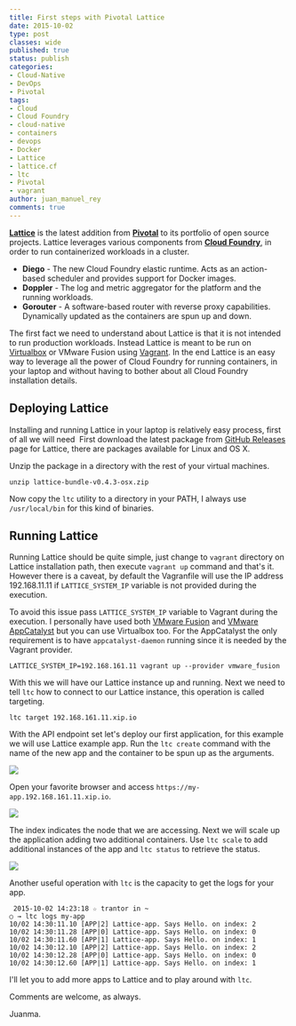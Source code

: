 ```yaml
---
title: First steps with Pivotal Lattice
date: 2015-10-02
type: post
classes: wide
published: true
status: publish
categories:
- Cloud-Native
- DevOps
- Pivotal
tags:
- Cloud
- Cloud Foundry
- cloud-native
- containers
- devops
- Docker
- Lattice
- lattice.cf
- ltc
- Pivotal
- vagrant
author: juan_manuel_rey
comments: true
---
```


[**Lattice**](http://lattice.cf/) is the latest addition from [**Pivotal**](http://pivotal.io/) to its portfolio of open source projects. Lattice leverages various components from [**Cloud Foundry**](http://pivotal.io/platform), in order to run containerized workloads in a cluster.

- **Diego** - The new Cloud Foundry elastic runtime. Acts as an action-based scheduler and provides support for Docker images.
- **Doppler** - The log and metric aggregator for the platform and the running workloads.
- **Gorouter** - A software-based router with reverse proxy capabilities. Dynamically updated as the containers are spun up and down.

The first fact we need to understand about Lattice is that it is not intended to run production workloads. Instead Lattice is meant to be run on [Virtualbox](https://www.virtualbox.org/) or VMware Fusion using [Vagrant](https://www.vagrantup.com/). In the end Lattice is an easy way to leverage all the power of Cloud Foundry for running containers, in your laptop and without having to bother about all Cloud Foundry installation details.

## Deploying Lattice

Installing and running Lattice in your laptop is relatively easy process, first of all we will need  First download the latest package from [GitHub Releases](https://github.com/cloudfoundry-incubator/lattice/releases) page for Lattice, there are packages available for Linux and OS X.

Unzip the package in a directory with the rest of your virtual machines.

```text
unzip lattice-bundle-v0.4.3-osx.zip
```

Now copy the `ltc` utility to a directory in your PATH, I always use `/usr/local/bin` for this kind of binaries.

## Running Lattice

Running Lattice should be quite simple, just change to `vagrant` directory on Lattice installation path, then execute `vagrant up` command and that's it. However there is a caveat, by default the Vagranfile will use the IP address 192.168.11.11 if `LATTICE_SYSTEM_IP` variable is not provided during the execution.

To avoid this issue pass `LATTICE_SYSTEM_IP` variable to Vagrant during the execution. I personally have used both [VMware Fusion](http://www.vmware.com/products/fusion) and [VMware AppCatalyst](https://communities.vmware.com/community/vmtn/devops/vmware-appcatalyst) but you can use Virtualbox too. For the AppCatalyst the only requirement is to have `appcatalyst-daemon` running since it is needed by the Vagrant provider.

```text
LATTICE_SYSTEM_IP=192.168.161.11 vagrant up --provider vmware_fusion
```

With this we will have our Lattice instance up and running. Next we need to tell `ltc` how to connect to our Lattice instance, this operation is called targeting.

```text
ltc target 192.168.161.11.xip.io
```

With the API endpoint set let's deploy our first application, for this example we will use Lattice example app. Run the `ltc create` command with the name of the new app and the container to be spun up as the arguments.

[![](/assets/images/screen-shot-2015-10-02-at-13-33-37.png)]({{site.url}}/assets/images/screen-shot-2015-10-02-at-13-33-37.png)

Open your favorite browser and access `https://my-app.192.168.161.11.xip.io`.

[![](/assets/images/screen-shot-2015-10-02-at-13-44-24.png)]({{site.url}}/assets/images/screen-shot-2015-10-02-at-13-44-24.png)

The index indicates the node that we are accessing. Next we will scale up the application adding two additional containers. Use `ltc scale` to add additional instances of the app and `ltc status` to retrieve the status.

[![](/assets/images/screen-shot-2015-10-02-at-14-22-40.png)]({{site.url}}/assets/images/screen-shot-2015-10-02-at-14-22-40.png)

Another useful operation with `ltc` is the capacity to get the logs for your app.

```text
 2015-10-02 14:23:18 ☆ trantor in ~
○ → ltc logs my-app
10/02 14:30:11.10 [APP|2] Lattice-app. Says Hello. on index: 2
10/02 14:30:11.28 [APP|0] Lattice-app. Says Hello. on index: 0
10/02 14:30:11.60 [APP|1] Lattice-app. Says Hello. on index: 1
10/02 14:30:12.10 [APP|2] Lattice-app. Says Hello. on index: 2
10/02 14:30:12.28 [APP|0] Lattice-app. Says Hello. on index: 0
10/02 14:30:12.60 [APP|1] Lattice-app. Says Hello. on index: 1
```

I'll let you to add more apps to Lattice and to play around with `ltc`.

Comments are welcome, as always.

Juanma.
